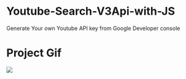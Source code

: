 # Youtube-Search-V3Api-with-JS

Generate Your own Youtube API key from Google Developer console

# Project Gif


![](https://github.com/Sanidhya22/Youtube-Search-V3Api-with-JS/blob/master/Animation5.gif)
